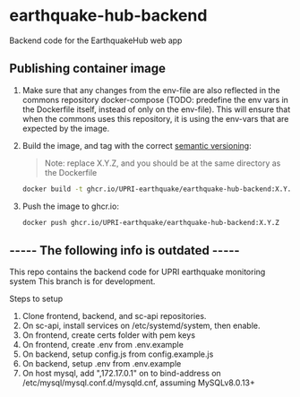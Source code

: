# earthquake-hub-backend
Backend code for the EarthquakeHub web app

## Publishing container image
1. Make sure that any changes from the env-file are also reflected in the commons repository docker-compose (TODO: predefine the env vars in the Dockerfile itself, instead of only on the env-file). This will ensure that when the commons uses this repository, it is using the env-vars that are expected by the image.
2. Build the image, and tag with the correct [semantic versioning](https://semver.org/): 
    > Note: replace X.Y.Z, and you should be at the same directory as the Dockerfile

    ```bash
    docker build -t ghcr.io/UPRI-earthquake/earthquake-hub-backend:X.Y.Z .
    ```
3. Push the image to ghcr.io:
    ```bash
    docker push ghcr.io/UPRI-earthquake/earthquake-hub-backend:X.Y.Z
    ```


## ----- The following info is outdated -----

This repo contains the backend code for UPRI earthquake monitoring system
This branch is for development.

Steps to setup
1. Clone frontend, backend, and sc-api repositories.
2. On sc-api, install services on /etc/systemd/system, then enable.
3. On frontend, create certs folder with pem keys
3. On frontend, create .env from .env.example
4. On backend, setup config.js from config.example.js
5. On backend, setup .env from .env.example
6. On host mysql, add ",172.17.0.1" on to bind-address on /etc/mysql/mysql.conf.d/mysqld.cnf, assuming MySQLv8.0.13+

